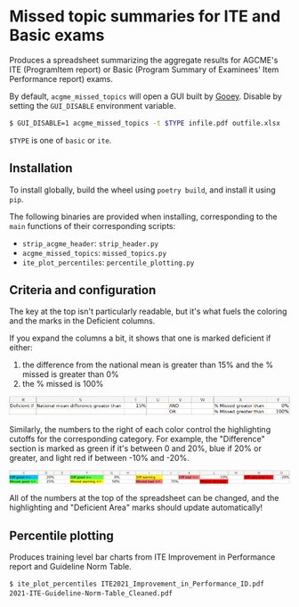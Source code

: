 # Missed topic summaries for ITE and Basic exams

Produces a spreadsheet summarizing the aggregate results for AGCME's ITE
(ProgramItem report) or Basic (Program Summary of Examinees' Item Performance
report) exams.

By default, `acgme_missed_topics` will open a GUI built by
[Gooey](https://github.com/chriskiehl/Gooey).
Disable by setting the `GUI_DISABLE` environment variable.

```bash
$ GUI_DISABLE=1 acgme_missed_topics -t $TYPE infile.pdf outfile.xlsx
```

`$TYPE` is one of `basic` or `ite`.

## Installation

To install globally, build the wheel using `poetry build`, and install it using `pip`.

The following binaries are provided when installing, corresponding to the
`main` functions of their corresponding scripts:

- `strip_acgme_header`: `strip_header.py`
- `acgme_missed_topics`: `missed_topics.py`
- `ite_plot_percentiles`: `percentile_plotting.py`

## Criteria and configuration

The key at the top isn't particularly readable, but it's what fuels the
coloring and the marks in the Deficient columns.

If you expand the columns a bit, it shows that one is marked deficient if either:

1. the difference from the national mean is greater than 15% and the % missed is greater than 0%
2. the % missed is 100%

![Deficient legend](static/deficient.png)

Similarly, the numbers to the right of each color control the highlighting
cutoffs for the corresponding category. For example, the "Difference" section
is marked as green if it's between 0 and 20%, blue if 20% or greater, and light
red if between -10% and -20%.

![Highlighting legend](static/highlighting.png)

All of the numbers at the top of the spreadsheet can be changed, and the
highlighting and "Deficient Area" marks should update automatically!


## Percentile plotting

Produces training level bar charts from ITE Improvement in Performance report
and Guideline Norm Table.

```bash
$ ite_plot_percentiles ITE2021_Improvement_in_Performance_ID.pdf
2021-ITE-Guideline-Norm-Table_Cleaned.pdf
```

